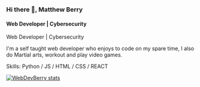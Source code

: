 ### Hi there 👋, Matthew Berry
#### Web Developer | Cybersecurity
Web Developer | Cybersecurity

I'm a self taught web developer who enjoys to code on my spare time, I also do Martial arts, workout and play video games.

Skills: Python / JS / HTML / CSS / REACT 






[![WebDevBerry stats](https://github-readme-stats.vercel.app/api?username=WebDevBerry)](https://github.com/WebDevBerry/github-readme-stats)
